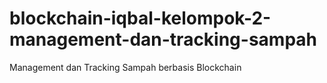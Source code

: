# blockchain-iqbal-kelompok-2-management-dan-tracking-sampah
Management dan Tracking Sampah berbasis Blockchain
